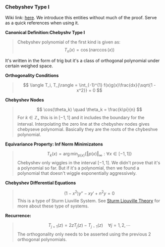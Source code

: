 ### **Chebyshev Type I**

Wiki link: [here](https://en.wikipedia.org/wiki/Chebyshev_polynomials). We introduce this entities without much of the proof. Serve as a quick references when using it. 

**Canonical Definition:Chebyshv Type I** 

> Chebyshev polynomial of the first kind is given as: 
> $$T_n(x) = \cos(n\arccos(x))$$

It's written in the form of trig but it's a class of orthogonal polynomial under certain weighed space. 

**Orthogonality Conditions**
> $$
> \langle T_i, T_j\rangle = \int_{-1}^{1} f(x)g(x)\frac{dx}{\sqrt{1 - x^2}} = 0
> $$

**Chebyshev Nodes**

> $$
> \cos(\theta_k) \quad \theta_k = \frac{k\pi}{n}
> $$
> For $k \in \mathbb{Z}_+$ this is in $[-1, 1]$ and it includes the boundary for the interval. 
> Interpolating the zero line at the chebyshev nodes gives chebyseve polynomial. Basically they are the roots of the chybeshve polynomial. 

**Equivariance Property: Inf Norm Minimizatons**

> $$
> T_k(x) = \arg\min_{p(x)}
> \left\lbrace
>     \Vert p(x) \Vert_\infty: \forall x \in [-1, 1]
> \right\rbrace
> $$
> Chebyshev only wiggles in the interval $[-1, 1]$. We didn't prove that it's a polynomial so far. But if it's a polynomial, then we found a polynomial that doesn't wiggle exponentially aggressively. 


**Chebyshev Differential Equations**

> $$
> (1 - x^2)y'' - x y' + n^2y = 0
> $$
> This is a type of Sturm Liuville System. See [Sturm Liouville Theory](../AMATH%20503%20Intro%20to%20Partial%20Differential%20Equations/Sturm%20Liouville%20Theory.md) for more about these type of systems. 


**Recurrence:**

> $$
> T_{j + 1}(z)  = 2zT_j(z) - T_{j - 1}(z) \quad \forall j = 1, 2, \cdots
> $$
> The orthogonality only needs to be asserted using the previous 2 orthogonal polynomials. 
